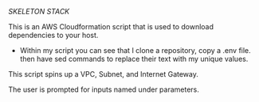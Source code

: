 *SKELETON STACK*

This is an AWS Cloudformation script that is used to download dependencies to your host.
 - Within my script you can see that I clone a repository, copy a .env file. then have sed commands to replace their text with my unique values.

This script spins up a VPC, Subnet, and Internet Gateway.

The user is prompted for inputs named under parameters.
